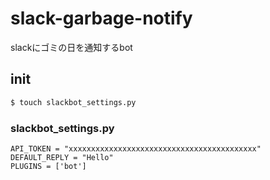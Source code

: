 # slack-garbage-notify
slackにゴミの日を通知するbot

## init
```bash
$ touch slackbot_settings.py
```

### slackbot_settings.py
```
API_TOKEN = "xxxxxxxxxxxxxxxxxxxxxxxxxxxxxxxxxxxxxxxxxx"
DEFAULT_REPLY = "Hello"
PLUGINS = ['bot']
```

